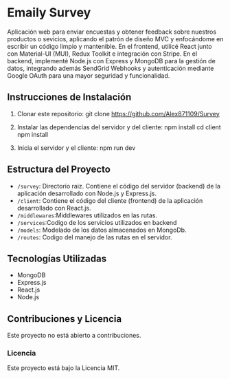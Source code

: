 # Emaily Survey
Aplicación web para enviar encuestas y obtener feedback sobre nuestros productos o  sevicios, aplicando el patrón de diseño MVC y enfocándome en escribir un código limpio y mantenible. En el frontend, utilicé React junto con Material-UI (MUI), Redux Toolkit e integración con Stripe. En el backend, implementé Node.js con Express y MongoDB para la gestión de datos, integrando además SendGrid Webhooks y autenticación mediante Google OAuth para una mayor seguridad y funcionalidad.

## Instrucciones de Instalación

1. Clonar este repositorio:
git clone https://github.com/Alex871109/Survey

2. Instalar las dependencias del servidor y del cliente:
npm install
cd client
npm install

3. Inicia el servidor y el cliente:
npm run dev

## Estructura del Proyecto
- `/survey`: Directorio raiz. Contiene el código del servidor (backend) de la aplicación desarrollado con Node.js y Express.js.
- `/client`: Contiene el código del cliente (frontend) de la aplicación desarrollado con React.js.
- `/middlewares`:Middlewares utilizados en las rutas.
- `/services`:Codigo de los servicios utilizados en backend
- `/models`: Modelado de los datos almacenados en MongoDb.
- `/routes`: Codigo del manejo de las rutas en el servidor.

## Tecnologías Utilizadas

- MongoDB
- Express.js
- React.js
- Node.js

## Contribuciones y Licencia

Este proyecto no está abierto a contribuciones. 

### Licencia

Este proyecto está bajo la Licencia MIT.
